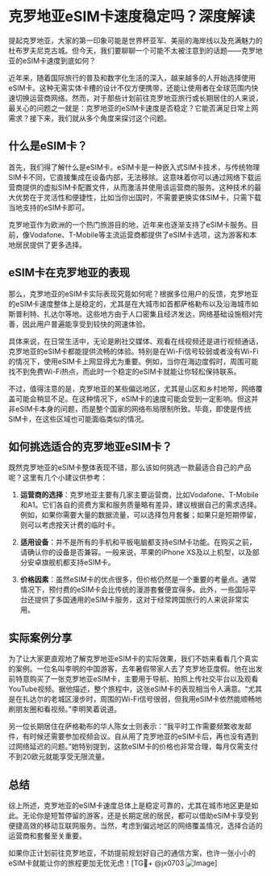 # 克罗地亚eSIM卡速度稳定吗？深度解读

提起克罗地亚，大家的第一印象可能是世界杯亚军、美丽的海岸线以及充满魅力的杜布罗夫尼克古城。但今天，我们要聊聊一个可能不太被注意到的话题——克罗地亚的eSIM卡速度到底如何？

近年来，随着国际旅行的普及和数字化生活的深入，越来越多的人开始选择使用eSIM卡。这种无需实体卡槽的设计不仅方便携带，还能让使用者在全球范围内快速切换运营商网络。然而，对于那些计划前往克罗地亚旅行或长期居住的人来说，最关心的问题之一就是：克罗地亚的eSIM卡速度是否稳定？它能否满足日常上网需求？接下来，我们就从多个角度来探讨这个问题。

## 什么是eSIM卡？

首先，我们得了解什么是eSIM卡。eSIM卡是一种嵌入式SIM卡技术，与传统物理SIM卡不同，它直接集成在设备内部，无法移除。这意味着你可以通过网络下载运营商提供的虚拟SIM卡配置文件，从而激活并使用该运营商的服务。这种技术的最大优势在于灵活性和便捷性，比如当你出国时，不需要更换实体SIM卡，只需下载当地支持的eSIM卡即可。

克罗地亚作为欧洲的一个热门旅游目的地，近年来也逐渐支持了eSIM卡服务。目前，像Vodafone、T-Mobile等主流运营商都提供了eSIM卡选项，这为游客和本地居民提供了更多选择。

## eSIM卡在克罗地亚的表现

那么，克罗地亚的eSIM卡实际表现究竟如何呢？根据多位用户的反馈，克罗地亚的eSIM卡速度整体上是稳定的，尤其是在大城市如首都萨格勒布以及沿海城市如斯普利特、扎达尔等地。这些地方由于人口密集且经济发达，网络基础设施相对完善，因此用户普遍能享受到较快的网速体验。

具体来说，在日常生活中，无论是刷社交媒体、观看在线视频还是进行视频通话，克罗地亚的eSIM卡都能提供流畅的体验。特别是在Wi-Fi信号较弱或者没有Wi-Fi的情况下，使用eSIM卡上网显得尤为重要。例如，当你在海边度假时，周围可能找不到免费Wi-Fi热点，而此时一个稳定的eSIM卡就能让你轻松保持联系。

不过，值得注意的是，克罗地亚的某些偏远地区，尤其是山区和乡村地带，网络覆盖可能会稍显不足。在这种情况下，eSIM卡的速度可能会受到一定影响。但这并非eSIM卡本身的问题，而是整个国家的网络布局限制所致。毕竟，即使是传统SIM卡，在这些区域也可能面临类似的情况。

## 如何挑选适合的克罗地亚eSIM卡？

既然克罗地亚的eSIM卡整体表现不错，那么该如何挑选一款最适合自己的产品呢？这里有几个小建议供参考：

1. **运营商的选择**：克罗地亚主要有几家主要运营商，比如Vodafone、T-Mobile和A1。它们各自的资费方案和服务质量略有差异，建议根据自己的需求选择。例如，如果你需要大量的数据流量，可以选择包月套餐；如果只是短期停留，则可以考虑按天计费的临时卡。

2. **适用设备**：并不是所有的手机和平板电脑都支持eSIM卡功能。在购买之前，请确认你的设备是否兼容。一般来说，苹果的iPhone XS及以上机型，以及部分安卓旗舰机都支持eSIM卡。

3. **价格因素**：虽然eSIM卡的优点很多，但价格仍然是一个重要的考量点。通常情况下，预付费的eSIM卡会比传统的漫游套餐便宜得多。此外，一些国际平台还提供了多国通用的eSIM卡服务，这对于经常跨国旅行的人来说非常实用。

## 实际案例分享

为了让大家更直观地了解克罗地亚eSIM卡的实际效果，我们不妨来看看几个真实的案例。一位名叫李明的中国游客，去年暑假带家人去了克罗地亚度假。他在出发前特意购买了一张克罗地亚eSIM卡，主要用于导航、拍照上传社交平台以及观看YouTube视频。据他描述，整个旅程中，这张eSIM卡的表现相当令人满意。“尤其是在扎达尔的老城区漫步时，周围的Wi-Fi信号很弱，但我用eSIM卡依然能顺畅地刷朋友圈和看视频。”李明笑着说道。

另一位长期居住在萨格勒布的华人陈女士则表示：“我平时工作需要频繁收发邮件，有时候还需要参加视频会议。自从用了克罗地亚的eSIM卡后，再也没有遇到过网络延迟的问题。”她特别提到，这款eSIM卡的价格也非常合理，每月仅需支付不到20欧元就能享受无限流量。

## 总结

综上所述，克罗地亚的eSIM卡速度总体上是稳定可靠的，尤其在城市地区更是如此。无论你是短暂停留的游客，还是长期定居的居民，都可以借助eSIM卡享受到便捷高效的移动互联网服务。当然，考虑到偏远地区的网络覆盖情况，选择合适的运营商和套餐至关重要。

如果你正计划前往克罗地亚，不妨提前规划好自己的通信方案，也许一张小小的eSIM卡就能让你的旅程更加无忧无虑！[TG💪+ @jx0703 ![Image](https://github.com/user-attachments/assets/dbca1d08-cadb-493c-b0ec-ad6f7a83f270)]